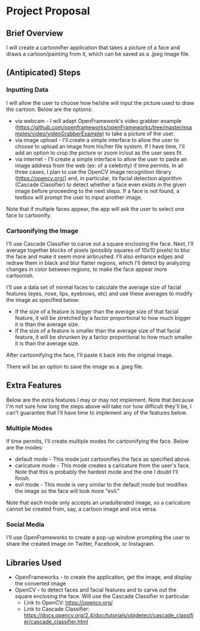 # Project Proposal
## Brief Overview
I will create a cartoonifier application that takes a picture of a face and draws a cartoon/painting from it, which can be saved as a .jpeg image file. 

## (Antipicated) Steps
### Inputting Data
I will allow the user to choose how he/she will input the picture used to draw the cartoon. Below are the options: 
* via webcam - I will adapt OpenFramework's video grabber example (https://github.com/openframeworks/openFrameworks/tree/master/examples/video/videoGrabberExample) to take a picture of the user.
* via image upload - I'll create a simple interface to allow the user to choose to upload an image from his/her file system. If I have time, I'll add an option to crop the picture or zoom in/out as the user sees fit.
* via internet - I'll create a simple interface to allow the user to paste an image address from the web (ex: of a celebrity) if time permits.
In all three cases, I plan to use the OpenCV image recognition library (https://opencv.org/) and, in particular, its facial detection algorithm (Cascade Classifier) to detect whether a face even exists in the given image before proceeding to the next steps. If a face is not found, a textbox will prompt the user to input another image.

Note that if multiple faces appear, the app will ask the user to select one face to cartoonify.

### Cartoonifying the Image
I'll use Cascade Classifier to carve out a square enclosing the face. Next, I'll average together blocks of pixels (possibly squares of 10x10 pixels) to blur the face and make it seem more airbrushed. I'll also enhance edges and redraw them in black and blur flatter regions, which I'll detect by analyzing changes in color between regions, to make the face appear more cartoonish. 

I'll use a data set of normal faces to calculate the average size of facial features (eyes, nose, lips, eyebrows, etc) and use these averages to modify the image as specified below:
* If the size of a feature is bigger than the average size of that facial feature, it will be stretched by a factor proportional to how much bigger it is than the average size.
* If the size of a feature is smaller than the average size of that facial feature, it will be shrunken by a factor proportional to how much smaller it is than the average size.

After cartoonifying the face, I'll paste it back into the original image.

There will be an option to save the image as a .jpeg file.


## Extra Features
Below are the extra features I may or may not implement. Note that because I'm not sure how long the steps above will take nor how difficult they'll be, I can't guarantee that I'll have time to implement any of the features below.

### Multiple Modes
If time permits, I'll create multiple modes for cartoonifying the face. Below are the modes:
* default mode - This mode just cartoonifies the face as specified above.
* caricature mode - This mode creates a caricature from the user's face. Note that this is probably the hardest mode and the one I doubt I'll finish.
* evil mode - This mode is very similar to the default mode but modifies the image so the face will look more "evil."

Note that each mode only accepts an unadulterated image, so a caricature cannot be created from, say, a cartoon image and vica versa.

### Social Media
I'll use OpenFrameworks to create a pop-up window prompting the user to share the created image on Twitter, Facebook, or Instagram.


## Libraries Used
* OpenFrameworks - to create the application, get the image, and display the converted image
* OpenCV - to detect faces and facial features and to carve out the square enclosing the face. Will use the Cascade Classifier in particular.
    * Link to OpenCV: https://opencv.org/
    * Link to Cascade Classifier: https://docs.opencv.org/2.4/doc/tutorials/objdetect/cascade_classifier/cascade_classifier.html
